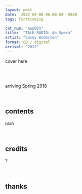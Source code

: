 ```yaml
---
layout: post
date:  2022-04-08 06:00:00 -0830
tags: forthcoming

cat_num: "awp021"
title:  "TALK RADIO: An Opera"
artist: "Casey Anderson"
format: CD / digital
arrival: "2022"
---
```


cover here

<br/>

<br/>arriving Spring 2018

<br/>

## contents

blah

<br/>

## credits

?

<br/>

## thanks
